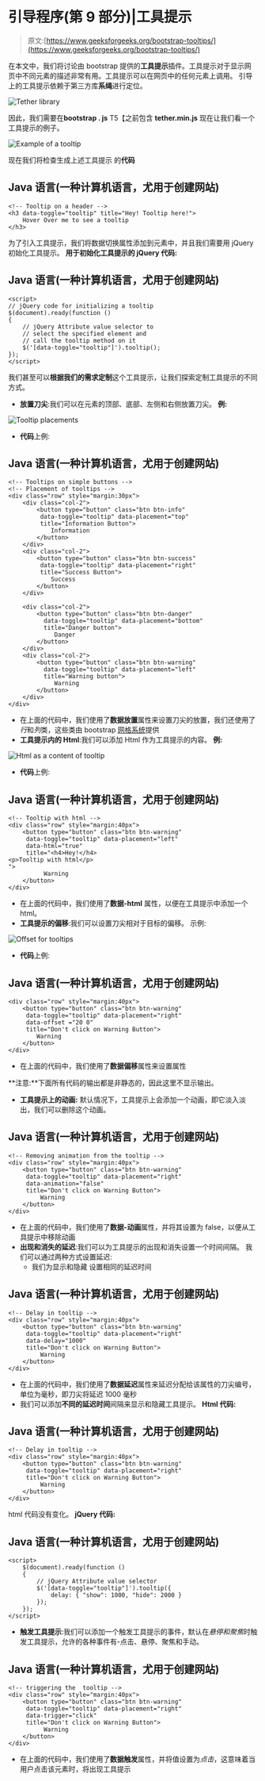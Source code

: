 # 引导程序(第 9 部分)|工具提示

> 原文:[https://www.geeksforgeeks.org/bootstrap-tooltips/](https://www.geeksforgeeks.org/bootstrap-tooltips/)

在本文中，我们将讨论由 bootstrap 提供的**工具提示**插件。工具提示对于显示网页中不同元素的描述非常有用。工具提示可以在网页中的任何元素上调用。
引导上的工具提示依赖于第三方库**系绳**进行定位。

![Tether library](img/4f1681211b0e3a381a81befb26dd5511.png)

因此，我们需要在**bootstrap . js**
T5【之前包含 **tether.min.js** 现在让我们看一个工具提示的例子。

![Example of a tooltip](img/b521c3dac1dd39eb6859d7985002ab0a.png)

现在我们将检查生成上述工具提示
的**代码**

## Java 语言(一种计算机语言，尤用于创建网站)

```
<!-- Tooltip on a header -->
<h3 data-toggle="tooltip" title="Hey! Tooltip here!">
    Hover Over me to see a tooltip
</h3>
```

为了引入工具提示，我们将数据切换属性添加到元素中，并且我们需要用 jQuery 初始化工具提示。
**用于初始化工具提示的 jQuery 代码:**

## Java 语言(一种计算机语言，尤用于创建网站)

```
<script>
// jQuery code for initializing a tooltip
$(document).ready(function () 
{
    // jQuery Attribute value selector to 
    // select the specified element and 
    // call the tooltip method on it
    $('[data-toggle="tooltip"]').tooltip();
});
</script>
```

我们甚至可以**根据我们的需求定制**这个工具提示，让我们探索定制工具提示的不同方式。

*   **放置刀尖**:我们可以在元素的顶部、底部、左侧和右侧放置刀尖。
    **例:**

![Tooltip placements](img/a687c3388cc4f200fcbae2b7d0bbc1fc.png)

*   **代码**上例:

## Java 语言(一种计算机语言，尤用于创建网站)

```
<!-- Tooltips on simple buttons -->
<!-- Placement of tooltips -->
<div class="row" style="margin:30px">
    <div class="col-2">
        <button type="button" class="btn btn-info" 
         data-toggle="tooltip" data-placement="top" 
         title="Information Button">
            Information 
        </button>
    </div>
    <div class="col-2">
        <button type="button" class="btn btn-success" 
         data-toggle="tooltip" data-placement="right" 
         title="Success Button">
            Success
        </button>
    </div>

    <div class="col-2">
        <button type="button" class="btn btn-danger" 
          data-toggle="tooltip" data-placement="bottom" 
          title="Danger button">
             Danger
        </button>
    </div>
    <div class="col-2">
        <button type="button" class="btn btn-warning" 
          data-toggle="tooltip" data-placement="left" 
          title="Warning button">
             Warning
        </button>
    </div>
</div>
```

*   在上面的代码中，我们使用了**数据放置**属性来设置刀尖的放置，我们还使用了*行*和*列*类，这些类由 bootstrap [网格系统](https://www.geeksforgeeks.org/bootstrap-part-2/)提供
*   **工具提示内的 Html**:我们可以添加 Html 作为工具提示的内容。
    **例:**

![Html as a content of tooltip](img/6193e933d54edef5ab29c63eac7fe42f.png)

*   **代码**上例:

## Java 语言(一种计算机语言，尤用于创建网站)

```
<!-- Tooltip with html -->
<div class="row" style="margin:40px">
    <button type="button" class="btn btn-warning" 
     data-toggle="tooltip" data-placement="left" 
     data-html="true"
     title="<h4>Hey!</h4>
<p>Tooltip with html</p>
">
          Warning
    </button>
</div>
```

*   在上面的代码中，我们使用了**数据-html** 属性，以便在工具提示中添加一个 html。
*   **工具提示的偏移**:我们可以设置刀尖相对于目标的偏移。
    示例:

![Offset for tooltips](img/ced6a121ba5a757552cb0892ad0983c1.png)

*   **代码**上例:

## Java 语言(一种计算机语言，尤用于创建网站)

```
<div class="row" style="margin:40px">
    <button type="button" class="btn btn-warning" 
     data-toggle="tooltip" data-placement="right" 
     data-offset ="20 0" 
     title="Don't click on Warning Button">
        Warning
    </button>
</div>
```

*   在上面的代码中，我们使用了**数据偏移**属性来设置属性

**注意:**下面所有代码的输出都是非静态的，因此这里不显示输出。

*   **工具提示上的动画:**
    默认情况下，工具提示上会添加一个动画，即它淡入淡出，我们可以删除这个动画。

## Java 语言(一种计算机语言，尤用于创建网站)

```
<!-- Removing animation from the tooltip -->
<div class="row" style="margin:40px">
    <button type="button" class="btn btn-warning" 
     data-toggle="tooltip" data-placement="right" 
     data-animation="false" 
     title="Don't click on Warning Button">
         Warning
    </button>
</div>
```

*   在上面的代码中，我们使用了**数据-动画**属性，并将其设置为 false，以便从工具提示中移除动画
*   **出现和消失的延迟**:我们可以为工具提示的出现和消失设置一个时间间隔。
    我们可以通过两种方式设置延迟:
    *   我们为显示和隐藏
        设置相同的延迟时间

## Java 语言(一种计算机语言，尤用于创建网站)

```
<!-- Delay in tooltip -->
<div class="row" style="margin:40px">
    <button type="button" class="btn btn-warning" 
     data-toggle="tooltip" data-placement="right" 
     data-delay="1000"
     title="Don't click on Warning Button">
         Warning
    </button>
</div>
```

*   在上面的代码中，我们使用了**数据延迟**属性来延迟分配给该属性的刀尖编号，单位为毫秒，即刀尖将延迟 1000 毫秒
*   我们可以添加**不同的延迟时间**间隔来显示和隐藏工具提示。
    **Html 代码:**

## Java 语言(一种计算机语言，尤用于创建网站)

```
<!-- Delay in tooltip -->
<div class="row" style="margin:40px">
    <button type="button" class="btn btn-warning" 
     data-toggle="tooltip" data-placement="right" 
     title="Don't click on Warning Button">
         Warning
    </button>
</div>
```

html 代码没有变化。
**jQuery 代码:**

## Java 语言(一种计算机语言，尤用于创建网站)

```
<script>
    $(document).ready(function () 
    {
        // jQuery Attribute value selector
        $('[data-toggle="tooltip"]').tooltip({
            delay: { "show": 1000, "hide": 2000 }
        });
    });
</script>
```

*   **触发工具提示**:我们可以添加一个触发工具提示的事件，默认在*悬停和聚焦*时触发工具提示，允许的各种事件有-点击、悬停、聚焦和手动。

## Java 语言(一种计算机语言，尤用于创建网站)

```
<!-- triggering the  tooltip -->
<div class="row" style="margin:40px">
    <button type="button" class="btn btn-warning" 
     data-toggle="tooltip" data-placement="right" 
     data-trigger="click" 
     title="Don't click on Warning Button">
          Warning
    </button>
</div>
```

*   在上面的代码中，我们使用了**数据触发**属性，并将值设置为*点击*，这意味着当用户点击该元素时，将出现工具提示